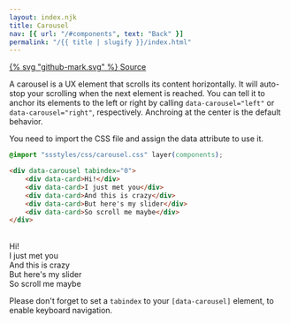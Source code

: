```yaml
---
layout: index.njk
title: Carousel
nav: [{ url: "/#components", text: "Back" }]
permalink: "/{{ title | slugify }}/index.html"
---
```


<a href="https://github.com/iamschulz/ssstyles/blob/main/css/carousel.css" data-button>{% svg "github-mark.svg" %} Source</a>

A carousel is a UX element that scrolls its content horizontally. It will auto-stop your scrolling when the next element is reached. You can tell it to anchor its elements to the left or right by calling `data-carousel="left"` or `data-carousel="right"`, respectively. Anchroing at the center is the default behavior.

You need to import the CSS file and assign the data attribute to use it.

```css
@import "ssstyles/css/carousel.css" layer(components);
```

```html
<div data-carousel tabindex="0">
	<div data-card>Hi!</div>
	<div data-card>I just met you</div>
	<div data-card>And this is crazy</div>
	<div data-card>But here's my slider</div>
	<div data-card>So scroll me maybe</div>
</div>
```

<br>
<div data-carousel tabindex="0" class="demo-carousel">
    <div data-card>Hi!</div>
    <div data-card>I just met you</div>
    <div data-card>And this is crazy</div>
    <div data-card>But here's my slider</div>
    <div data-card>So scroll me maybe</div>
</div>

Please don't forget to set a `tabindex` to your `[data-carousel]` element, to enable keyboard navigation.
